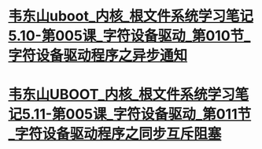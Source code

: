 # [韦东山uboot_内核_根文件系统学习笔记5.10-第005课_字符设备驱动_第010节_字符设备驱动程序之异步通知](https://blog.csdn.net/xiaoaojianghu09/article/details/104334782)

# [韦东山UBOOT_内核_根文件系统学习笔记5.11-第005课_字符设备驱动_第011节_字符设备驱动程序之同步互斥阻塞](https://www.freesion.com/article/6680651456/)